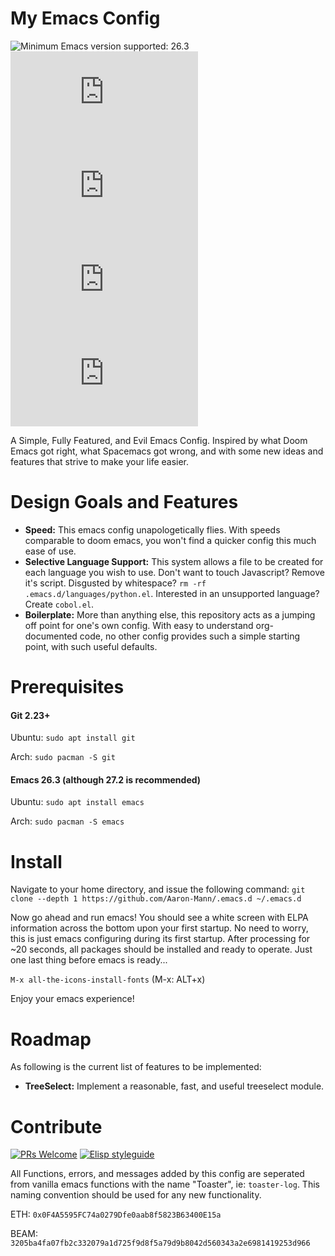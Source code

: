 # My Emacs Config

![Minimum Emacs version supported: 26.3 ](https://img.shields.io/badge/Supports-Emacs_26.3+-blueviolet.svg?style=flat-square&logo=GNU%20Emacs&logoColor=white)
[![GitHub issues](https://img.shields.io/github/issues/Aaron-Mann/.emacs.d)](https://github.com/Aaron-Mann/.emacs.d/issues)
[![GitHub forks](https://img.shields.io/github/forks/Aaron-Mann/.emacs.d)](https://github.com/Aaron-Mann/.emacs.d/network)
[![GitHub stars](https://img.shields.io/github/stars/Aaron-Mann/.emacs.d)](https://github.com/Aaron-Mann/.emacs.d/stargazers)
[![GitHub license](https://img.shields.io/github/license/Aaron-Mann/.emacs.d)](https://github.com/Aaron-Mann/.emacs.d/blob/main/LICENSE)

A Simple, Fully Featured, and Evil Emacs Config. Inspired by what Doom Emacs got right, what Spacemacs got wrong, and with some new ideas and features that strive to make your life easier.

# Design Goals and Features

- **Speed:** This emacs config unapologetically flies. With speeds comparable to doom emacs, you won't find a quicker config this much ease of use.
- **Selective Language Support:** This system allows a file to be created for each language you wish to use. Don't want to touch Javascript? Remove it's script. Disgusted by whitespace? `rm -rf .emacs.d/languages/python.el`. Interested in an unsupported language? Create `cobol.el`.
- **Boilerplate:** More than anything else, this repository acts as a jumping off point for one's own config. With easy to understand org-documented code, no other config provides such a simple starting point, with such useful defaults.

# Prerequisites

#### Git 2.23+
Ubuntu: `sudo apt install git`

Arch: `sudo pacman -S git`

#### Emacs 26.3 (although 27.2 is recommended)
Ubuntu: `sudo apt install emacs`

Arch: `sudo pacman -S emacs`

# Install

Navigate to your home directory, and issue the following command:
`git clone --depth 1 https://github.com/Aaron-Mann/.emacs.d ~/.emacs.d`

Now go ahead and run emacs! You should see a white screen with ELPA information across the bottom upon your first startup. No need to worry, this is just emacs configuring during its first startup. After processing for ~20 seconds, all packages should be installed and ready to operate. Just one last thing before emacs is ready...

`M-x all-the-icons-install-fonts` (M-x: ALT+x)

Enjoy your emacs experience!

# Roadmap

As following is the current list of features to be implemented:
- **TreeSelect:** Implement a reasonable, fast, and useful treeselect module.

# Contribute

[![PRs Welcome](https://img.shields.io/badge/PRs-welcome-brightgreen.svg?style=flat-square)](http://makeapullrequest.com) 
[![Elisp styleguide](https://img.shields.io/badge/elisp-style%20guide-purple?style=flat-square)](https://github.com/bbatsov/emacs-lisp-style-guide)

All Functions, errors, and messages added by this config are seperated from vanilla emacs functions with the name "Toaster", ie: `toaster-log`. This naming convention should be used for any new functionality. 

ETH: `0x0F4A5595FC74a0279Dfe0aab8f5823B63400E15a`

BEAM: `3205ba4fa07fb2c332079a1d725f9d8f5a79d9b8042d560343a2e6981419253d966`
